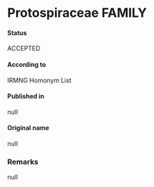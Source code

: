 Protospiraceae FAMILY
=======

#### Status
ACCEPTED

#### According to
IRMNG Homonym List

#### Published in
null

#### Original name
null

### Remarks
null